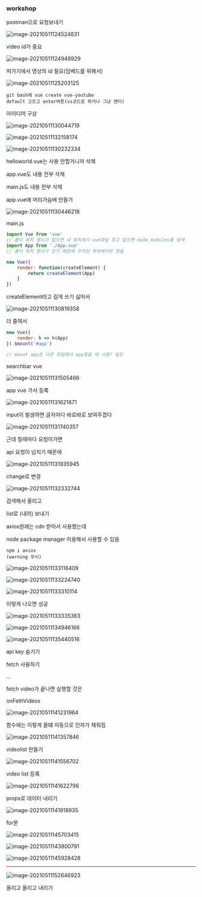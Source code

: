 ### workshop



postman으로 요청보내기

![image-20210511124524831](C:\Users\na0i\AppData\Roaming\Typora\typora-user-images\image-20210511124524831.png)



video id가 중요

![image-20210511124948929](C:\Users\na0i\AppData\Roaming\Typora\typora-user-images\image-20210511124948929.png)



퍼가기에서 영상의 id 필요(임베드를 위해서)

![image-20210511125203125](C:\Users\na0i\AppData\Roaming\Typora\typora-user-images\image-20210511125203125.png)





```
git bash에 vue create vue-youtube
default 고르고 enter버튼(vs코드로 하거나 그냥 엔터)
```



아이디어 구상



![image-20210511130044719](C:\Users\na0i\AppData\Roaming\Typora\typora-user-images\image-20210511130044719.png)

![image-20210511132158174](C:\Users\na0i\AppData\Roaming\Typora\typora-user-images\image-20210511132158174.png)

![image-20210511130232334](C:\Users\na0i\AppData\Roaming\Typora\typora-user-images\image-20210511130232334.png)



helloworld.vue는 사용 안할거니까 삭제

app.vue도 내용 전부 삭제

main.js도 내용 전부 삭제



app.vue에 머리가슴배 만들기

![image-20210511130446218](C:\Users\na0i\AppData\Roaming\Typora\typora-user-images\image-20210511130446218.png)



main.js

```js
import Vue from 'vue'
// 폴더 위치 명시가 없으면 내 위치에서 vue파일 찾고 없으면 node_modules를 탐색
import App from './App.vue'
// 폴더 위치 명시가 있기 때문에 주어진 위치에서만 찾음

new Vue({
    render: function(createElement) {
        return createElement(App)
    }
})
```



createElement라고 길게 쓰기 싫어서

![image-20210511130819358](C:\Users\na0i\AppData\Roaming\Typora\typora-user-images\image-20210511130819358.png)



더 줄여서

```js
new Vue({
    render: h => h(App)
}).$mount('#app')

// mount app은 다른 파일에서 app찾을 때 사용? 일듯
```





searchbar vue

![image-20210511131505466](C:\Users\na0i\AppData\Roaming\Typora\typora-user-images\image-20210511131505466.png)



app vue 가서 등록

![image-20210511131621871](C:\Users\na0i\AppData\Roaming\Typora\typora-user-images\image-20210511131621871.png)



input이 발생하면 글자마다 바로바로 보여주겠다

![image-20210511131740357](C:\Users\na0i\AppData\Roaming\Typora\typora-user-images\image-20210511131740357.png)



근데 칠때마다 요청이가면

api 요청이 넘치기 때문에

![image-20210511131935945](C:\Users\na0i\AppData\Roaming\Typora\typora-user-images\image-20210511131935945.png)

change로 변경



![image-20210511132332744](C:\Users\na0i\AppData\Roaming\Typora\typora-user-images\image-20210511132332744.png)

검색해서 올리고

list로 (내려) 보내기





axios원래는 cdn 받아서 사용했는데

node package manager 이용해서 사용할 수 있음

```
npm i axios
(warning 무시)
```



![image-20210511133116409](C:\Users\na0i\AppData\Roaming\Typora\typora-user-images\image-20210511133116409.png)

![image-20210511133224740](C:\Users\na0i\AppData\Roaming\Typora\typora-user-images\image-20210511133224740.png)

![image-20210511133310114](C:\Users\na0i\AppData\Roaming\Typora\typora-user-images\image-20210511133310114.png)



이렇게 나오면 성공

![image-20210511133335363](C:\Users\na0i\AppData\Roaming\Typora\typora-user-images\image-20210511133335363.png)



![image-20210511134946166](C:\Users\na0i\AppData\Roaming\Typora\typora-user-images\image-20210511134946166.png)



![image-20210511135440516](C:\Users\na0i\AppData\Roaming\Typora\typora-user-images\image-20210511135440516.png)



api key 숨기기





fetch 사용하기



...



fetch video가 끝나면 실행할 것은 

onFethVideos

![image-20210511141231964](C:\Users\na0i\AppData\Roaming\Typora\typora-user-images\image-20210511141231964.png)

함수에는 이렇게 올떄 자동으로 인자가 채워짐

![image-20210511141357846](C:\Users\na0i\AppData\Roaming\Typora\typora-user-images\image-20210511141357846.png)





videolist 만들기

![image-20210511141556702](C:\Users\na0i\AppData\Roaming\Typora\typora-user-images\image-20210511141556702.png)



video list 등록

![image-20210511141622796](C:\Users\na0i\AppData\Roaming\Typora\typora-user-images\image-20210511141622796.png)





props로 데이터 내리기



![image-20210511141918935](C:\Users\na0i\AppData\Roaming\Typora\typora-user-images\image-20210511141918935.png)





for문

![image-20210511145703415](C:\Users\na0i\AppData\Roaming\Typora\typora-user-images\image-20210511145703415.png)



![image-20210511143800791](C:\Users\na0i\AppData\Roaming\Typora\typora-user-images\image-20210511143800791.png)

![image-20210511145928428](C:\Users\na0i\AppData\Roaming\Typora\typora-user-images\image-20210511145928428.png)



----------

![image-20210511152646923](C:\Users\na0i\AppData\Roaming\Typora\typora-user-images\image-20210511152646923.png)

올리고 올리고 내리기